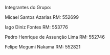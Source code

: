 Integrantes do Grupo:

Micael Santos Azarias RM: 552699

Iago Diniz Fontes RM: 553776

Pedro Henrique de Assunção Lima RM: 552746

Felipe Megumi Nakama RM: 552821
